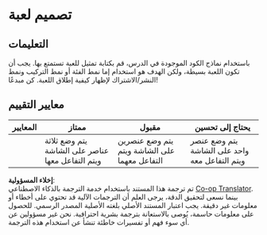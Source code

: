 <!--
CO_OP_TRANSLATOR_METADATA:
{
  "original_hash": "009bdedee9cc82988264be8cb31f9bf4",
  "translation_date": "2025-08-25T22:32:50+00:00",
  "source_file": "6-space-game/1-introduction/assignment.md",
  "language_code": "ar"
}
-->
# تصميم لعبة

## التعليمات

باستخدام نماذج الكود الموجودة في الدرس، قم بكتابة تمثيل للعبة تستمتع بها. يجب أن تكون اللعبة بسيطة، ولكن الهدف هو استخدام إما نمط الفئة أو نمط التركيب ونمط النشر/الاشتراك لإظهار كيفية إطلاق اللعبة. كن مبدعًا!

## معايير التقييم

| المعايير | ممتاز                                                | مقبول                                               | يحتاج إلى تحسين                                    |
| -------- | --------------------------------------------------- | -------------------------------------------------- | ------------------------------------------------- |
|          | يتم وضع ثلاثة عناصر على الشاشة ويتم التفاعل معها     | يتم وضع عنصرين على الشاشة ويتم التفاعل معهما       | يتم وضع عنصر واحد على الشاشة ويتم التفاعل معه     |

**إخلاء المسؤولية**:  
تم ترجمة هذا المستند باستخدام خدمة الترجمة بالذكاء الاصطناعي [Co-op Translator](https://github.com/Azure/co-op-translator). بينما نسعى لتحقيق الدقة، يرجى العلم أن الترجمات الآلية قد تحتوي على أخطاء أو معلومات غير دقيقة. يجب اعتبار المستند الأصلي بلغته الأصلية المصدر الرسمي. للحصول على معلومات حاسمة، يُوصى بالاستعانة بترجمة بشرية احترافية. نحن غير مسؤولين عن أي سوء فهم أو تفسيرات خاطئة تنشأ عن استخدام هذه الترجمة.